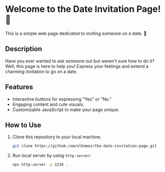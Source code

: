 # Welcome to the Date Invitation Page! 🌹

This is a simple web page dedicated to inviting someone on a date. 💑

## Description

Have you ever wanted to ask someone out but weren't sure how to do it? Well, this page is here to help you! Express your feelings and extend a charming invitation to go on a date.

## Features

- Interactive buttons for expressing "Yes" or "No."
- Engaging content and cute visuals.
- Customizable JavaScript to make your page unique.

## How to Use

1. Clone this repository to your local machine.
   ```bash
   git clone https://github.com/olhomes/the-date-invitation-page.git
   ```

2. Run local server by using ```http-server```:
    ```bash
    npx http-server -p 1234 .
    ```
